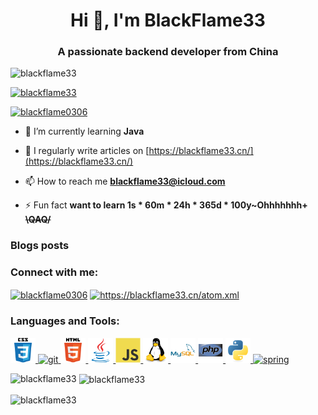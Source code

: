 <h1 align="center">Hi 👋, I'm BlackFlame33</h1>
<h3 align="center">A passionate backend developer from China</h3>

<p align="left"> <img src="https://komarev.com/ghpvc/?username=blackflame33&label=Profile%20views&color=0e75b6&style=flat" alt="blackflame33" /> </p>

<p align="left"> <a href="https://github.com/ryo-ma/github-profile-trophy"><img src="https://github-profile-trophy.vercel.app/?username=blackflame33" alt="blackflame33" /></a> </p>

<p align="left"> <a href="https://twitter.com/blackflame0306" target="blank"><img src="https://img.shields.io/twitter/follow/blackflame0306?logo=twitter&style=for-the-badge" alt="blackflame0306" /></a> </p>

- 🌱 I’m currently learning **Java**

- 📝 I regularly write articles on [https://blackflame33.cn/](https://blackflame33.cn/)

- 📫 How to reach me **blackflame33@icloud.com**

- ⚡ Fun fact **want to learn 1s * 60m * 24h * 365d * 100y~Ohhhhhhh+ ~~\QAQ/~~**

### Blogs posts
<!-- BLOG-POST-LIST:START -->
<!-- BLOG-POST-LIST:END -->

<h3 align="left">Connect with me:</h3>
<p align="left">
<a href="https://twitter.com/blackflame0306" target="blank"><img align="center" src="https://raw.githubusercontent.com/rahuldkjain/github-profile-readme-generator/master/src/images/icons/Social/twitter.svg" alt="blackflame0306" height="30" width="40" /></a>
<a href="/https://blackflame33.cn/atom.xml" target="blank"><img align="center" src="https://raw.githubusercontent.com/rahuldkjain/github-profile-readme-generator/master/src/images/icons/Social/rss.svg" alt="https://blackflame33.cn/atom.xml" height="30" width="40" /></a>
</p>

<h3 align="left">Languages and Tools:</h3>
<p align="left"> <a href="https://www.w3schools.com/css/" target="_blank" rel="noreferrer"> <img src="https://raw.githubusercontent.com/devicons/devicon/master/icons/css3/css3-original-wordmark.svg" alt="css3" width="40" height="40"/> </a> <a href="https://git-scm.com/" target="_blank" rel="noreferrer"> <img src="https://www.vectorlogo.zone/logos/git-scm/git-scm-icon.svg" alt="git" width="40" height="40"/> </a> <a href="https://www.w3.org/html/" target="_blank" rel="noreferrer"> <img src="https://raw.githubusercontent.com/devicons/devicon/master/icons/html5/html5-original-wordmark.svg" alt="html5" width="40" height="40"/> </a> <a href="https://www.java.com" target="_blank" rel="noreferrer"> <img src="https://raw.githubusercontent.com/devicons/devicon/master/icons/java/java-original.svg" alt="java" width="40" height="40"/> </a> <a href="https://developer.mozilla.org/en-US/docs/Web/JavaScript" target="_blank" rel="noreferrer"> <img src="https://raw.githubusercontent.com/devicons/devicon/master/icons/javascript/javascript-original.svg" alt="javascript" width="40" height="40"/> </a> <a href="https://www.linux.org/" target="_blank" rel="noreferrer"> <img src="https://raw.githubusercontent.com/devicons/devicon/master/icons/linux/linux-original.svg" alt="linux" width="40" height="40"/> </a> <a href="https://www.mysql.com/" target="_blank" rel="noreferrer"> <img src="https://raw.githubusercontent.com/devicons/devicon/master/icons/mysql/mysql-original-wordmark.svg" alt="mysql" width="40" height="40"/> </a> <a href="https://www.php.net" target="_blank" rel="noreferrer"> <img src="https://raw.githubusercontent.com/devicons/devicon/master/icons/php/php-original.svg" alt="php" width="40" height="40"/> </a> <a href="https://www.python.org" target="_blank" rel="noreferrer"> <img src="https://raw.githubusercontent.com/devicons/devicon/master/icons/python/python-original.svg" alt="python" width="40" height="40"/> </a> <a href="https://spring.io/" target="_blank" rel="noreferrer"> <img src="https://www.vectorlogo.zone/logos/springio/springio-icon.svg" alt="spring" width="40" height="40"/> </a> </p>

<p><img align="left" src="https://github-readme-stats.vercel.app/api/top-langs?username=blackflame33&show_icons=true&theme=dracula&locale=cn&layout=compact" alt="blackflame33" /></p>

<p>&nbsp;<img align="center" src="https://github-readme-stats.vercel.app/api?username=blackflame33&show_icons=true&theme=dracula&locale=cn" alt="blackflame33" /></p>

<p><img align="center" src="https://github-readme-streak-stats.herokuapp.com/?user=blackflame33&theme=dark" alt="blackflame33" /></p>
